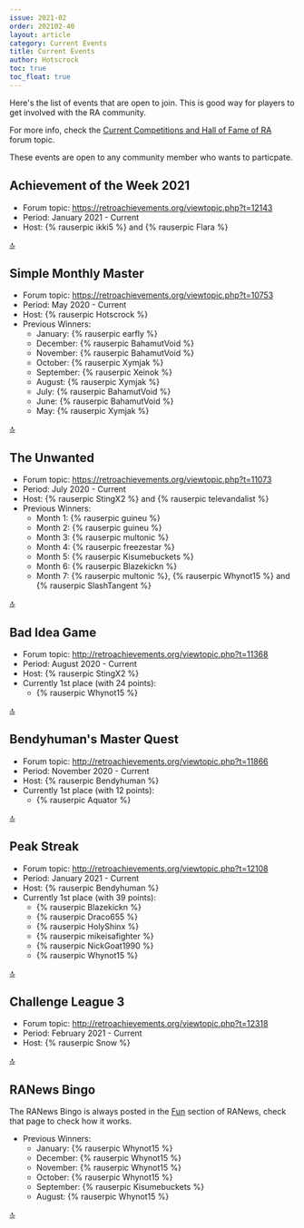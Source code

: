 ```yaml
---
issue: 2021-02
order: 202102-40
layout: article
category: Current Events
title: Current Events
author: Hotscrock
toc: true
toc_float: true
---
```


Here's the list of events that are open to join. This is good way for players to get involved with the RA community.

For more info, check the [Current Competitions and Hall of Fame of RA](https://retroachievements.org/viewtopic.php?t=9014) forum topic.


These events are open to any community member who wants to particpate.

## Achievement of the Week 2021

- Forum topic: <https://retroachievements.org/viewtopic.php?t=12143>
- Period: January 2021 - Current
- Host: {% rauserpic ikki5 %} and {% rauserpic Flara %}

<a href="#top">:top:</a>


## Simple Monthly Master

- Forum topic: <https://retroachievements.org/viewtopic.php?t=10753>
- Period: May 2020 - Current
- Host: {% rauserpic Hotscrock %}
- Previous Winners:
  - January: {% rauserpic earfly %}
  - December: {% rauserpic BahamutVoid %}
  - November: {% rauserpic BahamutVoid %}
  - October: {% rauserpic Xymjak %}
  - September: {% rauserpic Xeinok %}
  - August: {% rauserpic Xymjak %}
  - July: {% rauserpic BahamutVoid %}
  - June: {% rauserpic BahamutVoid %}
  - May: {% rauserpic Xymjak %}

<a href="#top">:top:</a>


## The Unwanted

- Forum topic: <https://retroachievements.org/viewtopic.php?t=11073>
- Period: July 2020 - Current
- Host: {% rauserpic StingX2 %} and {% rauserpic televandalist %}
- Previous Winners:
    - Month 1: {% rauserpic guineu %}
    - Month 2: {% rauserpic guineu %}
    - Month 3: {% rauserpic multonic %}
    - Month 4: {% rauserpic freezestar %}
    - Month 5: {% rauserpic Kisumebuckets %}
    - Month 6: {% rauserpic Blazekickn %}
    - Month 7: {% rauserpic multonic %}, {% rauserpic Whynot15 %} and {% rauserpic SlashTangent %}


<a href="#top">:top:</a>


## Bad Idea Game

- Forum topic: <http://retroachievements.org/viewtopic.php?t=11368>
- Period: August 2020 - Current
- Host: {% rauserpic StingX2 %}
- Currently 1st place (with 24 points):
    - {% rauserpic Whynot15 %}

<a href="#top">:top:</a>


## Bendyhuman's Master Quest

- Forum topic: <http://retroachievements.org/viewtopic.php?t=11866>
- Period: November 2020 - Current
- Host: {% rauserpic Bendyhuman %}
- Currently 1st place (with 12 points):
  - {% rauserpic Aquator %}

<a href="#top">:top:</a>


## Peak Streak

- Forum topic: <http://retroachievements.org/viewtopic.php?t=12108>
- Period: January 2021 - Current
- Host: {% rauserpic Bendyhuman %}
- Currently 1st place (with 39 points):
  - {% rauserpic Blazekickn %}
  - {% rauserpic Draco655 %}
  - {% rauserpic HolyShinx %}
  - {% rauserpic mikeisafighter %}
  - {% rauserpic NickGoat1990 %}
  - {% rauserpic Whynot15 %}

<a href="#top">:top:</a>


## Challenge League 3

- Forum topic: <http://retroachievements.org/viewtopic.php?t=12318>
- Period: February 2021 - Current
- Host: {% rauserpic Snow %}

<a href="#top">:top:</a>


## RANews Bingo

The RANews Bingo is always posted in the [Fun](fun) section of RANews, check
that page to check how it works.

- Previous Winners:
  - January: {% rauserpic Whynot15 %}
  - December: {% rauserpic Whynot15 %}
  - November: {% rauserpic Whynot15 %}
  - October: {% rauserpic Whynot15 %}
  - September: {% rauserpic Kisumebuckets %}
  - August: {% rauserpic Whynot15 %}

<a href="#top">:top:</a>

